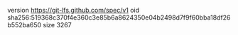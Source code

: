 version https://git-lfs.github.com/spec/v1
oid sha256:519368c370f4e360c3e85b6a8624350e04b2498d7f9f60bba18df26b552ba650
size 3267
